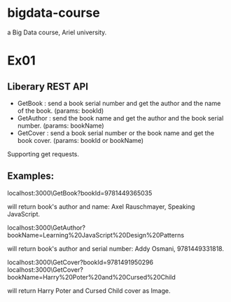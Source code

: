 # bigdata-course
a Big Data course, Ariel university.

# Ex01
## Liberary REST API
 * GetBook : send a book serial number and get the author and the name of the book. (params: bookId)
 * GetAuthor : send the book name and get the author and the book serial number. (params: bookName)
 * GetCover : send a book serial number or the book name and get the book cover. (params: bookId or bookName)

Supporting get requests.
## Examples:
localhost:3000\GetBook?bookId=9781449365035

will return book's author and name: Axel Rauschmayer, Speaking JavaScript.

localhost:3000\GetAuthor?bookName=Learning%20JavaScript%20Design%20Patterns

will return book's author and serial number: Addy Osmani, 9781449331818.

localhost:3000\GetCover?bookId=9781491950296
localhost:3000\GetCover?bookName=Harry%20Poter%20and%20Cursed%20Child

will return Harry Poter and Cursed Child cover as Image.


